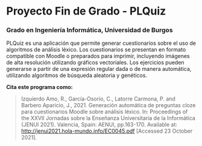 Proyecto Fin de Grado - PLQuiz
======
### Grado en Ingeniería Informática, Universidad de Burgos

PLQuiz es una aplicación que permite generar cuestionarios sobre el uso de algoritmos de análisis léxico.
Los cuestionarios se presentan en formato compatible con Moodle o preparados para imprimir, incluyendo imágenes de alta resolución utilizando gráficos vectoriales.
Los ejercicios pueden generarse a partir de una expresión regular dada o de manera automática, utilizando algoritmos de búsqueda aleatoria y genéticos.

**Cita este programa como:**
> Izquierdo Amo, R., García-Osorio, C., Latorre Carmona, P. and Barbero Aparicio, J., 2021. Generación automática de preguntas cloze para cuestionarios Moodle sobre análisis léxico. In: Proceedings of the XXVII Jornadas sobre la Enseñanza Universitaria de la Informática (JENUI 2021). Valencia, Spain: AENUI, pp.163-170. Available at: <http://jenui2021.hola-mundo.info/EC0045.pdf> [Accessed 23 October 2021].
